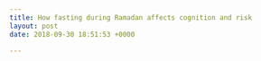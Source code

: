 ```yaml
---
title: How fasting during Ramadan affects cognition and risk
layout: post
date: 2018-09-30 18:51:53 +0000

---
```

